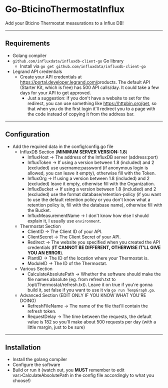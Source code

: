 # Go-BticinoThermostatInflux

Add your Bticino Thermostat measurations to a Influx DB!

---
## Requirements
- Golang compiler
- `github.com/influxdata/influxdb-client-go` Go library
    - Install via `go get github.com/influxdata/influxdb-client-go`
- Legrand API credentials
    - Create your API credentials at <https://portal.developer.legrand.com/>products. The default API (Starter Kit, which is free) has 500 API calls/day. It could take a few days for your API to get approved.
        - Just a suggestion: if you don't have a website to set for the redirect, you can use something like <https://httpbin.org/get>, so that when you do the first login it'll redirect you to a page with the code instead of copying it from the address bar.
---
## Configuration
- Add the required data in the config/config.go file
    - InfluxDB Section (**MINIMUM SERVER VERSION: 1.8**)
        - InfluxHost -> The address of the InfluxDB server (address:port)
        - InfluxToken -> If using a version between 1.8 (included) and 2 (excluded) use username:password (if anonymous login is allowed, you can leave it empty), otherwise fill with the Token.
        - InfluxOrg -> If using a version between 1.8 (included) and 2 (excluded) leave it empty, otherwise fill with the Organization.
        - InfluxBucket -> If using a version between 1.8 (included) and 2 (excluded) use the format database/retention-policy (if you want to use the default retention policy or you don't know what a retention policy is, fill with the database name), otherwise fill with the Bucket.
        - InfluxMeasurementName -> I don't know how else I should explain it, I usually use `environment`.
    - Thermostat Section
        - ClientID -> The Client ID of your API.
        - ClientSecret -> The Client Secret of your API.
        - Redirect -> The website you specified when you created the API credentials (**IT CANNOT BE DIFFERENT, OTHERWISE IT'LL GIVE YOU AN ERROR**).
        - PlantID -> The ID of the location where your Thermostat is.
        - ModuleID -> The ID of the Thermostat.
    - Various Section
        - CalculateAbsolutePath -> Whether the software should make the file names absolute (eg. from refresh.txt to /opt/Thermostat/refresh.txt). Leave it on true if you're gonna build it, set false if you want to use it via `go run TempGraph.go`.
    - Advanced Section (EDIT ONLY IF YOU KNOW WHAT YOU'RE DOING)
        - RefreshFileName -> The name of the file that'll contain the refresh token.
        - RequestDelay -> The time between the requests, the default value is 182 so you'll make about 500 requests per day (with a little margin, just to be sure)

---
## Installation
- Install the golang compiler
- Configure the software
- Build or run it (watch out, you **MUST** remember to edit var>CalculateAbsolutePath in the config file accordingly to what you choose!)
